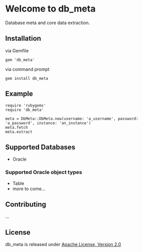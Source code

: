 # Welcome to db_meta
Database meta and core data extraction.

## Installation
via Gemfile
```
gem 'db_meta'
```

via command prompt
```
gem install db_meta
```

## Example
```
require 'rubygems'
require 'db_meta'

meta = DbMeta::DbMeta.new(username: 'a_username', password: 'a_password', instance: 'an_instance')
meta.fetch
meta.extract
```

## Supported Databases
- Oracle

### Supported Oracle object types
- Table
- more to come...

## Contributing
...

## License
db_meta is released under [Apache License, Version 2.0](https://opensource.org/licenses/Apache-2.0)
